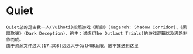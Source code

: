 # Quiet
	Quiet总的是由我一人(Vuihoti)按照游戏《影廊》(Kageroh: Shadow Corridor)、《黑暗欺骗》(Dark Deception)、逃生：试炼(The Outlast Trials)的游戏逻辑以及思路制作而成。
	由于资源文件过大(17.3GB)远远大于GitHUB上限，故不推送到这里
